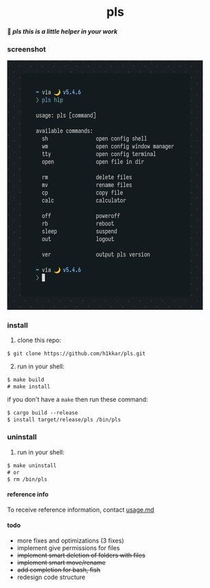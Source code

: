 <div align="center">
    <h1>pls</h1>
</div>

#### 🌸 *pls this is a little helper in your work*

### screenshot

![pls scrot](/scrots/pls.png)

### install
1. clone this repo:
```
$ git clone https://github.com/h1kkar/pls.git
```
2. run in your shell:
```
$ make build
# make install
```
if you don't have a `make` then run these command:
```
$ cargo build --release
$ install target/release/pls /bin/pls
```

### uninstall
1. run in your shell:
```
$ make uninstall
# or
$ rm /bin/pls
```

#### reference info
To receive reference information, contact [usage.md](https://github.com/h1kkar/pls/blob/main/usage.md)

#### todo
- more fixes and optimizations (3 fixes)
- implement give permissions for files
- ~~implement smart deletion of folders with files~~
- ~~implement smart move/rename~~
- ~~add completion for bash, fish~~
- redesign code structure
